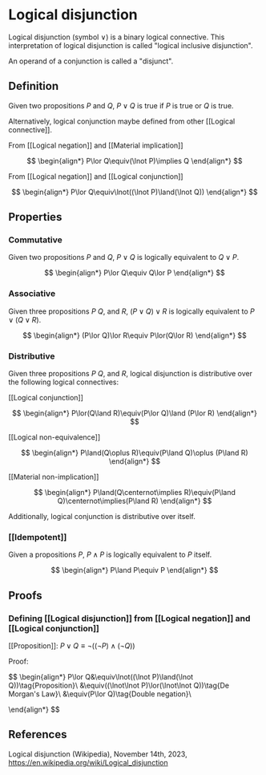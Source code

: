# Logical disjunction

Logical disjunction (symbol $\lor$) is a binary logical connective.
This interpretation of logical disjunction is called "logical inclusive disjunction".

An operand of a conjunction is called a "disjunct".

## Definition

Given two propositions $P$ and $Q$, $P\lor Q$ is true if $P$ is true or $Q$ is true.

Alternatively, logical conjunction maybe defined from other [[Logical connective]].

From [[Logical negation]] and [[Material implication]]

$$
\begin{align*}
P\lor Q\equiv(\lnot P)\implies Q
\end{align*}
$$

From [[Logical negation]] and [[Logical conjunction]] 

$$
\begin{align*}
P\lor Q\equiv\lnot((\lnot P)\land(\lnot Q))
\end{align*}
$$

## Properties

### Commutative

Given two propositions $P$ and $Q$, $P\lor Q$ is logically equivalent to $Q\lor P$.

$$
\begin{align*}
P\lor Q\equiv Q\lor P
\end{align*}
$$

### Associative

Given three propositions $P$ $Q$, and $R$, $(P\lor Q)\lor R$ is logically equivalent to $P\lor (Q\lor R)$.

$$
\begin{align*}
(P\lor Q)\lor R\equiv P\lor(Q\lor R)
\end{align*}
$$

### Distributive

Given three propositions $P$ $Q$, and $R$, logical disjunction is distributive over the following logical connectives:

[[Logical conjunction]] 

$$
\begin{align*}
P\lor(Q\land R)\equiv(P\lor Q)\land (P\lor R)
\end{align*}
$$

[[Logical non-equivalence]]

$$
\begin{align*}
P\land(Q\oplus R)\equiv(P\land Q)\oplus (P\land R)
\end{align*}
$$

[[Material non-implication]] 

$$
\begin{align*}
P\land(Q\centernot\implies R)\equiv(P\land Q)\centernot\implies(P\land R)
\end{align*}
$$

Additionally, logical conjunction is distributive over itself.

### [[Idempotent]]

Given a propositions $P$, $P\land P$ is logically equivalent to $P$ itself.

$$
\begin{align*}
P\land P\equiv P
\end{align*}
$$

## Proofs

### Defining [[Logical disjunction]] from [[Logical negation]] and [[Logical conjunction]] 

[[Proposition]]: $P\lor Q\equiv\lnot((\lnot P)\land(\lnot Q))$

Proof:

$$
\begin{align*}
P\lor Q&\equiv\lnot((\lnot P)\land(\lnot Q))\tag{Proposition}\\
&\equiv((\lnot\lnot P)\lor(\lnot\lnot Q))\tag{De Morgan's Law}\\
&\equiv(P\lor Q)\tag{Double negation}\\

\end{align*}
$$

## References

Logical disjunction (Wikipedia), November 14th, 2023, https://en.wikipedia.org/wiki/Logical_disjunction

